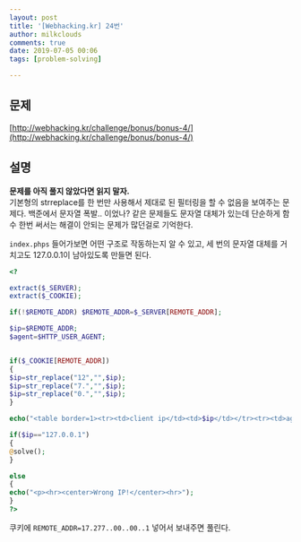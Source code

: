 ```yaml
---
layout: post
title: '[Webhacking.kr] 24번'
author: milkclouds
comments: true
date: 2019-07-05 00:06
tags: [problem-solving]

---
```


## 문제
[http://webhacking.kr/challenge/bonus/bonus-4/](http://webhacking.kr/challenge/bonus/bonus-4/)  


## 설명  
**문제를 아직 풀지 않았다면 읽지 말자.**  
기본형의 strreplace를 한 번만 사용해서 제대로 된 필터링을 할 수 없음을 보여주는 문제다. 백준에서 문자열 폭발.. 이었나? 같은 문제들도 문자열 대체가 있는데 단순하게 함수 한번 써서는 해결이 안되는 문제가 많던걸로 기억한다.  

`index.phps` 들어가보면 어떤 구조로 작동하는지 알 수 있고, 세 번의 문자열 대체를 거치고도 127.0.0.1이 남아있도록 만들면 된다.  

```php
<?

extract($_SERVER);
extract($_COOKIE);

if(!$REMOTE_ADDR) $REMOTE_ADDR=$_SERVER[REMOTE_ADDR];

$ip=$REMOTE_ADDR;
$agent=$HTTP_USER_AGENT;


if($_COOKIE[REMOTE_ADDR])
{
$ip=str_replace("12","",$ip);
$ip=str_replace("7.","",$ip);
$ip=str_replace("0.","",$ip);
}

echo("<table border=1><tr><td>client ip</td><td>$ip</td></tr><tr><td>agent</td><td>$agent</td></tr></table>");

if($ip=="127.0.0.1")
{
@solve();
}

else
{
echo("<p><hr><center>Wrong IP!</center><hr>");
}
?>
```


쿠키에 `REMOTE_ADDR=17.277..00..00..1` 넣어서 보내주면 풀린다.  